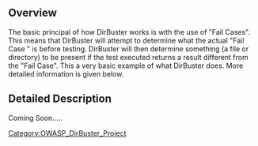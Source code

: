 ## Overview

The basic principal of how DirBuster works is with the use of "Fail
Cases". This means that DirBuster will attempt to determine what the
actual "Fail Case " is before testing. DirBuster will then determine
something (a file or directory) to be present if the test executed
returns a result different from the "Fail Case". This a very basic
example of what DirBuster does. More detailed information is given
below.

## Detailed Description

Coming Soon.....

[Category:OWASP_DirBuster_Project](Category:OWASP_DirBuster_Project "wikilink")